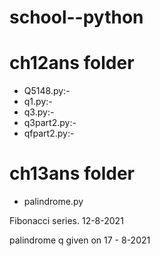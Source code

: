 # school--python

# **ch12ans folder** 
* Q5148.py:-
* q1.py:-
* q3.py:-
* q3part2.py:-
* qfpart2.py:-

# **ch13ans folder** 
* palindrome.py

Fibonacci series. 12-8-2021

palindrome q given on 17 - 8-2021
